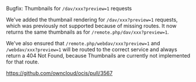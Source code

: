 Bugfix: Thumbnails for `/dav/xxx?preview=1` requests

We've added the thumbnail rendering for `/dav/xxx?preview=1` requests, which was previously not supported because of missing routes. It now returns the same thumbnails as for
`/remote.php/dav/xxx?preview=1`.

We've also ensured that `/remote.php/webdav/xxx?preview=1` and `/webdav/xxx?preview=1` will be
routed to the correct service and always return a 404 Not Found, because Thumbnails are currently
not implemented for that route.

https://github.com/owncloud/ocis/pull/3567
